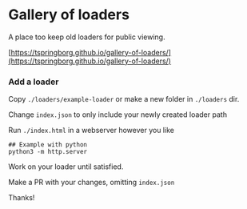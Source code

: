 # Gallery of loaders
A place too keep old loaders for public viewing.

[https://tspringborg.github.io/gallery-of-loaders/](https://tspringborg.github.io/gallery-of-loaders/)


### Add a loader

Copy `./loaders/example-loader` or make a new folder in `./loaders` dir.

Change `index.json` to only include your newly created loader path

Run `./index.html` in a webserver however you like

```
## Example with python
python3 -m http.server
```

Work on your loader until satisfied.

Make a PR with your changes, omitting `index.json`

Thanks!